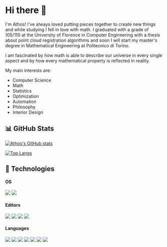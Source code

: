 # Hi there 👋
I'm Athos! I've always loved putting pieces together to create new things and while studying I fell in love with math. I graduated with a grade of 105/110 at the University of Florence in Computer Engineering with a thesis about point cloud registration algorithms and soon I will start my master's degree in Mathematical Engineering at Politecnico di Torino.

I am fascinated by how math is able to describe our universe in every single aspect and by how every mathematical property is reflected in reality.

My main interests are:
  * Computer Science
  * Math
  * Statistics
  * Optimization
  * Automation
  * Philosophy
  * Interior Design

## 📊 GitHub Stats
[![Athos's GitHub stats](https://github-readme-stats.vercel.app/api?username=athos-innocenti&hide=prs&count_private=true&hide_border=true&show_icons=true&theme=dark)](https://github.com/anuraghazra/github-readme-stats)

[![Top Langs](https://github-readme-stats.vercel.app/api/top-langs/?username=athos-innocenti&theme=dark&layout=compact&hide_border=true&text_color=0CFE18&hide=php,scss,html,css,cmake,Makefile,Jupyter%20Notebook,Shell&langs_count=6)](https://github.com/anuraghazra/github-readme-stats)

## 🔧 Technologies
#### OS
![](https://img.shields.io/static/v1?label=OS&message=Windows&color=78FE96&style=flat&logo=windows&logoColor=white)
![](https://img.shields.io/static/v1?label=OS&message=MacOS&color=78FE96&style=flat&logo=macos&logoColor=white)
  
#### Editors
![](https://img.shields.io/static/v1?label=Code&message=PyCharm&color=78FE96&style=flat&logo=pycharm&logoColor=white)
![](https://img.shields.io/static/v1?label=Code&message=CLion&color=78FE96&style=flat&logo=clion&logoColor=white)
![](https://img.shields.io/static/v1?label=Code&message=IntelliJ+Idea&color=78FE96&style=flat&logo=intellijidea&logoColor=white)
![](https://img.shields.io/static/v1?label=Code&message=Anaconda&color=78FE96&style=flat&logo=anaconda&logoColor=white)

#### Languages
![](https://img.shields.io/static/v1?label=Code&message=C&color=78FE96&style=flat&logo=c&logoColor=white)
![](https://img.shields.io/static/v1?label=Code&message=C%2b%2b&color=78FE96&style=flat&logo=c%2b%2b&logoColor=white)
![](https://img.shields.io/static/v1?label=Code&message=Python&color=78FE96&style=flat&logo=python&logoColor=white)
![](https://img.shields.io/static/v1?label=Code&message=Java&color=78FE96&style=flat&logo=java&logoColor=white)
![](https://img.shields.io/static/v1?label=Code&message=LaTeX&color=78FE96&style=flat&logo=latex&logoColor=white)
![](https://img.shields.io/static/v1?label=Code&message=PostgreSQL&color=78FE96&style=flat&logo=postgresql&logoColor=white)
![](https://img.shields.io/static/v1?label=Code&message=MATLAB&color=78FE96&style=flat&logo=matlab&logoColor=white)
